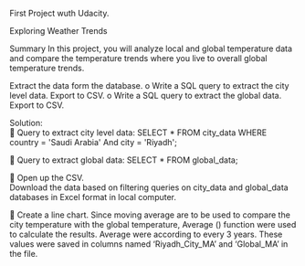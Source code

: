 First Project wuth Udacity.

Exploring Weather Trends

Summary
In this project, you will analyze local and global temperature data and compare the temperature trends where you live to overall global temperature trends.

Extract the data form the database.
o Write a SQL query to extract the city level data. Export to CSV. 
o Write a SQL query to extract the global data. Export to CSV.  

 Solution:  
 Query to extract city level data:  SELECT *  FROM city_data  WHERE country = 'Saudi Arabia' And city = 'Riyadh'; 
 
 Query to extract global data:  SELECT *  FROM global_data; 
 
 Open up the CSV.  
Download the data based on filtering queries on city_data and global_data databases in Excel format in local computer. 
 
 Create a line chart. 
Since moving average are to be used to compare the city temperature with the global temperature, Average () function were used to calculate the results. Average were according to every 3 years. These values were saved in columns named ‘Riyadh_City_MA’ and ‘Global_MA’ in the file. 
